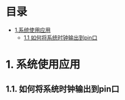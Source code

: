 # 目录
* [1.系统使用应用](#1-系统使用应用)
  * [1.1 如何将系统时钟输出到pin口](#11-如何将系统时钟输出到pin口)


# 1. 系统使用应用
## 1.1. 如何将系统时钟输出到pin口

